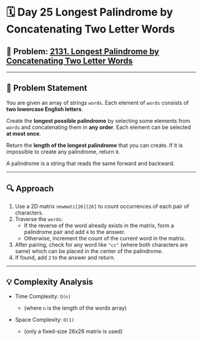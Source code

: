 # 🗓️ Day 25 Longest Palindrome by Concatenating Two Letter Words

## 🔢 Problem: [2131. Longest Palindrome by Concatenating Two Letter Words](https://leetcode.com/problems/longest-palindrome-by-concatenating-two-letter-words)  
---

## 🧩 Problem Statement

You are given an array of strings `words`. Each element of `words` consists of **two lowercase English letters**.

Create the **longest possible palindrome** by selecting some elements from `words` and concatenating them in **any order**. Each element can be selected **at most once**.

Return the **length of the longest palindrome** that you can create. If it is impossible to create any palindrome, return `0`.

A palindrome is a string that reads the same forward and backward.

---

## 🔍 Approach

1. Use a 2D matrix `newmati[26][26]` to count occurrences of each pair of characters.
2. Traverse the `words`:
   - If the reverse of the word already exists in the matrix, form a palindrome pair and add `4` to the answer.
   - Otherwise, increment the count of the current word in the matrix.
3. After pairing, check for any word like `"cc"` (where both characters are same) which can be placed in the center of the palindrome.
4. If found, add `2` to the answer and return.

---

## 💡 Complexity Analysis
- Time Complexity: `O(n)`
  - (where `n` is the length of the words array)

- Space Complexity: `O(1)`
  - (only a fixed-size 26x26 matrix is used)
